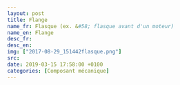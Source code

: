 ```yaml
---
layout: post
title: Flange
name_fr: Flasque (ex. &#58; flasque avant d'un moteur)
name_en: Flange
desc_fr: 
desc_en: 
img: ["2017-08-29_151442flasque.png"]
src: 
date: 2019-03-15 17:58:00 +0100
categories: [Composant mécanique]
---
```

